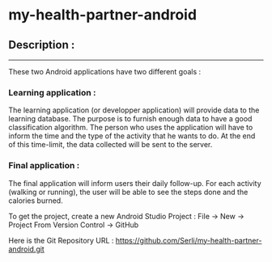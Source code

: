 my-health-partner-android
=========================
Description :
-------------
*************

These two Android applications have two different goals :

### Learning application :
The learning application (or developper application) will provide data to the learning database. The purpose is to furnish enough data to have a good classification algorithm. The person who uses the application will have to inform the time and the type of the activity that he wants to do. At the end of this time-limit, the data collected will be sent to the server.

### Final application :
The final application will inform users their daily follow-up. For each activity (walking or running), the user will be able to see the steps done and the calories burned.

To get the project, create a new Android Studio Project :
File -> New -> Project From Version Control -> GitHub

Here is the Git Repository URL : https://github.com/Serli/my-health-partner-android.git
